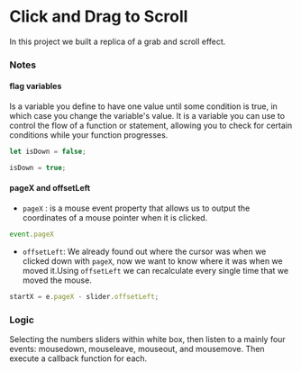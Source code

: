 # Click and Drag to Scroll

In this project we built a replica of a grab and scroll effect.

### Notes

#### flag variables

Is a variable you define to have one value until some condition is true, in which case you change the variable's value.  It is a variable you can use to control the flow of a function or statement, allowing you to check for certain conditions while your function progresses.

```javascript
let isDown = false;

isDown = true;
```

#### pageX and offsetLeft

* `pageX` : is a mouse event property that allows us to output the coordinates of a mouse pointer when it is clicked.

```javascript
event.pageX
```

* `offsetLeft`: We already found out where the cursor was when we clicked down with `pageX`, now we want to know where it was when we moved it.Using `offsetLeft` we can recalculate every single time that we moved the mouse.


```javascript
startX = e.pageX - slider.offsetLeft;
```
### Logic

Selecting the numbers sliders within white box, then listen to a mainly four events: mousedown, mouseleave, mouseout, and mousemove. Then execute a callback function for each. 

